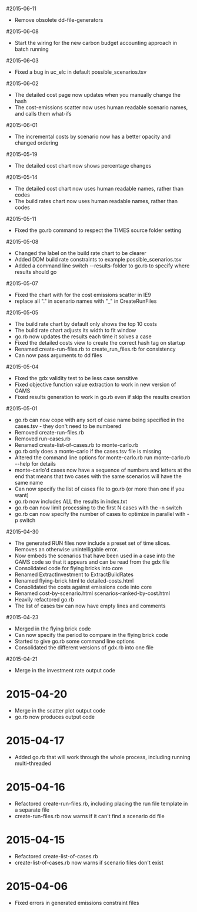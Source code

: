 #2015-06-11

* Remove obsolete dd-file-generators

#2015-06-08

* Start the wiring for the new carbon budget accounting approach in batch running

#2015-06-03

* Fixed a bug in uc_elc in default possible_scenarios.tsv

#2015-06-02

* The detailed cost page now updates when you manually change the hash
* The cost-emissions scatter now uses human readable scenario names, and calls them what-ifs

#2015-06-01

* The incremental costs by scenario now has a better opacity and changed ordering

#2015-05-19

* The detailed cost chart now shows percentage changes

#2015-05-14

* The detailed cost chart now uses human readable names, rather than codes
* The build rates chart now uses human readable names, rather than codes

#2015-05-11

* Fixed the go.rb command to respect the TIMES source folder setting

#2015-05-08

* Changed the label on the build rate chart to be clearer
* Added DDM build rate constraints to example possible_scenarios.tsv
* Added a command line switch --results-folder to go.rb to specify where results should go

#2015-05-07

* Fixed the chart with for the cost emissions scatter in IE9
* replace all "." in scenario names with "_" in CreateRunFiles

#2015-05-05

* The build rate chart by default only shows the top 10 costs
* The build rate chart adjusts its width to fit window
* go.rb now updates the results each time it solves a case
* Fixed the detailed costs view to create the correct hash tag on startup
* Renamed create-run-files.rb to create_run_files.rb for consistency
* Can now pass arguments to dd files

#2015-05-04

* Fixed the gdx validity test to be less case sensitive
* Fixed objective function value extraction to work in new version of GAMS
* Fixed results generation to work in go.rb even if skip the results creation

#2015-05-01

* go.rb can now cope with any sort of case name being specified in the cases.tsv - they don't need to be numbered
* Removed create-run-files.rb
* Removed run-cases.rb
* Renamed create-list-of-cases.rb to monte-carlo.rb
* go.rb only does a monte-carlo if the cases.tsv file is missing
* Altered the command line options for monte-carlo.rb run monte-carlo.rb --help for details
* monte-carlo'd cases now have a sequence of numbers and letters at the end that means that two cases with the same scenarios will have the same name
* Can now specify the list of cases file to go.rb (or more than one if you want)
* go.rb now includes ALL the results in index.txt
* go.rb can now limit processing to the first N cases with the -n switch
* go.rb can now specify the number of cases to optimize in parallel with -p switch

#2015-04-30

* The generated RUN files now include a preset set of time slices. Removes an otherwise unintelligable error.
* Now embeds the scenarios that have been used in a case into the GAMS code so that it appears and can be read from the gdx file
* Consolidated code for flying bricks into core
* Renamed ExtractInvestment to ExtractBuildRates
* Renamed flying-brick.html to detailed-costs.html
* Consolidated the costs against emissions code into core
* Renamed cost-by-scenario.html scenarios-ranked-by-cost.html
* Heavily refactored go.rb
* The list of cases tsv can now have empty lines and comments

#2015-04-23

* Merged in the flying brick code
* Can now specify the period to compare in the flying brick code
* Started to give go.rb some command line options
* Consolidated the different versions of gdx.rb into one file

#2015-04-21

* Merge in the investment rate output code

# 2015-04-20

* Merge in the scatter plot output code
* go.rb now produces output code

# 2015-04-17

* Added go.rb that will work through the whole process, including running multi-threaded

# 2015-04-16

* Refactored create-run-files.rb, including placing the run file template in a separate file
* create-run-files.rb now warns if it can't find a scenario dd file

# 2015-04-15

* Refactored create-list-of-cases.rb
* create-list-of-cases.rb now warns if scenario files don't exist

# 2015-04-06

* Fixed errors in generated emissions constraint files
